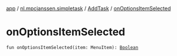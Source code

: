 [app](../../index.md) / [nl.mpcjanssen.simpletask](../index.md) / [AddTask](index.md) / [onOptionsItemSelected](.)

# onOptionsItemSelected

`fun onOptionsItemSelected(item: MenuItem): `[`Boolean`](https://kotlinlang.org/api/latest/jvm/stdlib/kotlin/-boolean/index.html)
